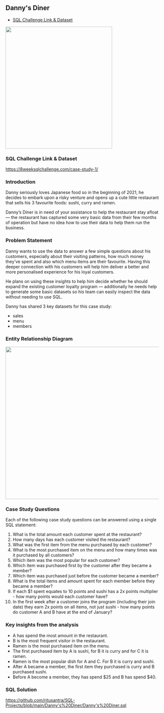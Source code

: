 ## Danny's Diner

- [SQL Challenge Link & Dataset](#sql-challenge-link--dataset)

<img src="https://user-images.githubusercontent.com/75059347/197112175-a2ce06ff-03bf-4bfc-84b4-f431fdba8328.png" width="350" height="400">

### SQL Challenge Link & Dataset
https://8weeksqlchallenge.com/case-study-1/

### Introduction
Danny seriously loves Japanese food so in the beginning of 2021, he decides to embark upon a risky venture and opens up a cute little restaurant that sells his 3 favourite foods: sushi, curry and ramen.

Danny’s Diner is in need of your assistance to help the restaurant stay afloat — the restaurant has captured some very basic data from their few months of operation but have no idea how to use their data to help them run the business.

### Problem Statement
Danny wants to use the data to answer a few simple questions about his customers, especially about their visiting patterns, how much money they’ve spent and also which menu items are their favourite. Having this deeper connection with his customers will help him deliver a better and more personalised experience for his loyal customers.

He plans on using these insights to help him decide whether he should expand the existing customer loyalty program — additionally he needs help to generate some basic datasets so his team can easily inspect the data without needing to use SQL.

Danny has shared 3 key datasets for this case study:

* sales
* menu
* members

### Entity Relationship Diagram

<img src="https://user-images.githubusercontent.com/75059347/197111645-65f281cb-3f80-43d8-bb7b-975fa0e50971.png" width="800" height="500">

### Case Study Questions

Each of the following case study questions can be answered using a single SQL statement:

1. What is the total amount each customer spent at the restaurant?
2. How many days has each customer visited the restaurant?
3. What was the first item from the menu purchased by each customer?
4. What is the most purchased item on the menu and how many times was it purchased by all customers?
5. Which item was the most popular for each customer?
6. Which item was purchased first by the customer after they became a member?
7. Which item was purchased just before the customer became a member?
8. What is the total items and amount spent for each member before they became a member?
9. If each $1 spent equates to 10 points and sushi has a 2x points multiplier - how many points would each customer have?
10. In the first week after a customer joins the program (including their join date) they earn 2x points on all items, not just sushi - how many points do customer A and B have at the end of January?

### Key insights from the analysis
* A has spend the most amount in the restaurant.
* B is the most frequent visitor in the restaurant.
* Ramen is the most purchased item on the menu.
* The first purchased item by A is sushi, for B it is curry and for C it is ramen.
* Ramen is the most popular dish for A and C. For B it is curry and sushi.
* After A became a member, the first item they purchased is curry and B purchased sushi.
* Before A become a member, they has spend $25 and B has spend $40.

### SQL Solution
https://github.com/ritusantra/SQL-Projects/blob/main/Danny's%20Diner/Danny's%20Diner.sql
